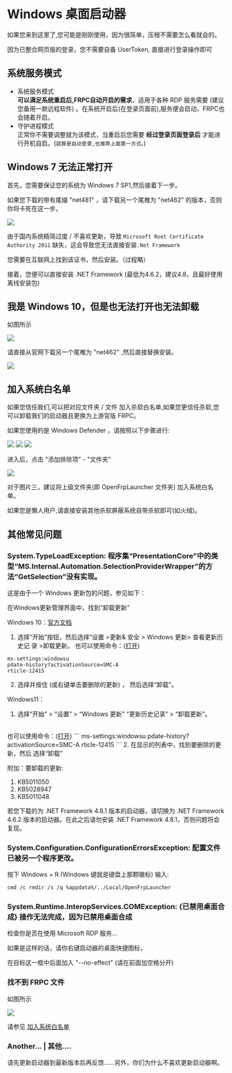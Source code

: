 # Windows 桌面启动器

如果您来到这里了,您可能是刚刚使用，因为很简单，压根不需要怎么看就会的。

因为已整合网页版的登录，您不需要自备 UserToken, 直接进行登录操作即可 

## 系统服务模式


* 系统服务模式<br/>
  **可以满足系统重启后,FRPC自动开启的需求**，适用于各种 RDP 服务需要 (建议您备用一款远程软件) 。在系统开启后(在登录页面前),服务便会启动，FRPC也会随着开启。
* 守护进程模式<br/>
  正常你不需要调整就为该模式，当重启后您需要 **经过登录页面登录后** 才能进行开机自启。(`就算是自动登录,也推荐上面第一方式。`)

## Windows 7 无法正常打开

首先，您需要保证您的系统为 Windows 7 SP1,然后接着下一步。

如果您下载的带有尾缀 "net481" ，请下载另一个尾椎为 "net462" 的版本，否则你将卡死在这一步。

![](./image/readme/fonf2.png)

由于国内系统精简过度 / 不喜欢更新，导致
`Microsoft Root Certificate Authority 2011`
缺失，这会导致您无法直接安装`.Net Framework`

您需要在互联网上找到该证书，然后安装。（过程略）

接着，您便可以直接安装 .NET Framework (最低为4.6.2，建议4.8，且最好使用离线安装包)

## 我是 Windows 10，但是也无法打开也无法卸载

如图所示

![](./image/readme/dont-have-net481.png)

请直接从官网下载另一个尾椎为 "net462" ,然后直接替换安装。

![](./image/readme/fonf2.png)

## 加入系统白名单

如果您信任我们,可以把对应文件夹 / 文件 加入杀软白名单,如果您更信任杀软,您可以卸载我们的启动器且更换为上游官版 FRPC。

如果您使用的是 Windows Defender ，请按照以下步骤进行:

![](./image/readme/openSecure1.png)
![](./image/readme/secureOption2.png)
![](./image/readme/secureOption3.png)

进入后，点击 "添加排除项" - "文件夹"

![](./image/readme/finish4.png)

对于图片三，建议将上级文件夹(即 OpenFrpLauncher 文件夹)
加入系统白名单。

如果您是懒人用户,请直接安装其他杀软屏蔽系统自带杀软即可(如火绒)。

## 其他常见问题

### System.TypeLoadException: 程序集“PresentationCore”中的类型“MS.Internal.Automation.SelectionProviderWrapper”的方法“GetSelection”没有实现。

这是由于一个 Windows 更新包的问题，参见如下：

在Windows更新管理界⾯中，找到“卸载更新”

Windows 10：[官⽅⽂档](https://support.microsoft.com/zh-cn/windows/%E5%A6%82%E4%BD%95%E5%8D%B8%E8%BD%BD-windows-%E6%9B%B4%E6%96%B0-c77b8f9b-e4dc-4e9f-a803-fdec12e59fb0#ID0EBF=Windows_10)
1. 选择“开始”按钮，然后选择“设置 >更新&
安全 > Windows 更新> 查看更新历史记
录 >卸载更新。
也可以使⽤命令：(<a href="ms-settings:windowsu
pdate-history?activationSource=SMC-A
rticle-12415">打开</a>)

```
ms-settings:windowsu
pdate-history?activationSource=SMC-A
rticle-12415
```

2. 选择并按住 (或右键单击要删除的更新) ，
然后选择“卸载”。

Windows11：
1. 选择“开始” > “设置” > “Windows 更新”
 “更新历史记录” > “卸载更新”。<br/>
 <br/>
也可以使⽤命令：(<a href="ms-settings:windowsu
pdate-history?activationSource=SMC-A
rticle-12415">打开</a>)
```
ms-settings:windowsu
pdate-history?activationSource=SMC-A
rticle-12415
```
2. 在显示的列表中，找到要删除的更新，然后
选择“卸载”

附加：要卸载的更新:
1. KB5011050
2. KB5028947
3. KB5011048

若您下载的为 .NET Framework 4.8.1 版本的启动器，请切换为 .NET Framework 4.6.2 版本的启动器。在此之后请勿安装 .NET Framework 4.8.1，否则问题将会复现。

### System.Configuration.ConfigurationErrorsException: 配置文件已被另一个程序更改。

按下 Windows + R
(Windows 键就是键盘上那颗徽标)
输入:
```bash
cmd /c rmdir /s /q %appdata%/../Local/OpenFrpLauncher
```

### System.Runtime.InteropServices.COMException: {已禁用桌面合成} 操作无法完成，因为已禁用桌面合成

检查你是否在使用 Microsoft RDP 服务...

如果是这样的话，请你右键启动器的桌面快捷图标，

在目标这一框中后面加入 "--no-effect" (请在前面加空格分开)

### 找不到 FRPC 文件

如图所示

![](./image/readme/non-frpc-file.png)

请参见 [加入系统白名单](#加入系统白名单)

### Another... | 其他....

请先更新启动器到最新版本后再反馈......另外，你们为什么不喜欢更新启动器啊。
